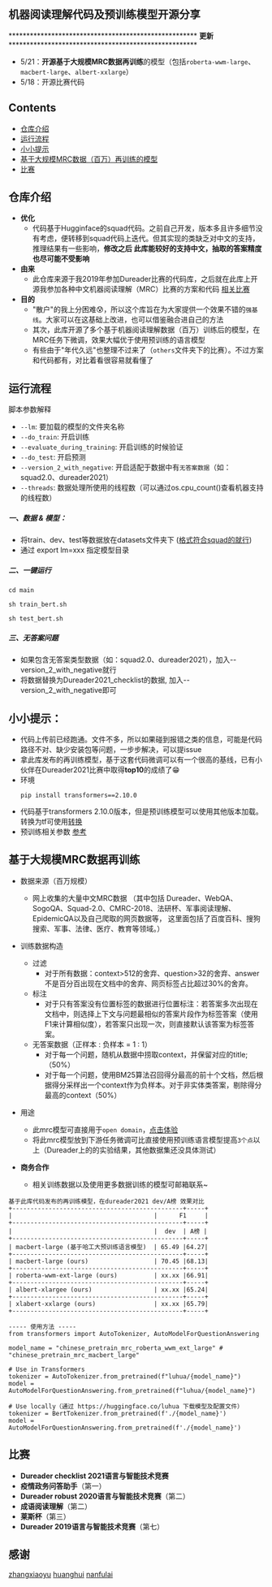 ## 机器阅读理解代码及预训练模型开源分享


***************************************************** **更新** *****************************************************
* 5/21：**开源基于大规模MRC数据再训练**的模型（包括`roberta-wwm-large`、`macbert-large`、`albert-xxlarge`）
* 5/18：开源比赛代码


## Contents
  - [仓库介绍](#仓库介绍)
  - [运行流程](#运行流程)
  - [小小提示](#小小提示)
  - [基于大规模MRC数据（百万）再训练的模型](#基于大规模MRC数据再训练)
  - [比赛](#比赛)


## 仓库介绍
* **优化**
  * 代码基于Hugginface的squad代码。之前自己开发，版本多且许多细节没有考虑，便转移到squad代码上迭代。但其实现的类缺乏对中文的支持，推理结果有一些影响，**修改之后 此库能较好的支持中文，抽取的答案精度也尽可能不受影响**
* **由来**
  * 此仓库来源于我2019年参加Dureader比赛的代码库，之后就在此库上开源我参加各种中文机器阅读理解（MRC）比赛的方案和代码 [相关比赛](#相关比赛)
* **目的**
  * "散户"的我上分困难😰，所以这个库旨在为大家提供一个效果不错的`强基线`。大家可以在这基础上改进，也可以借鉴融合进自己的方法
  * 其次，此库开源了多个基于机器阅读理解数据（百万）训练后的模型，在MRC任务下微调，效果大幅优于使用预训练的语言模型
  * 有些由于"年代久远"也整理不过来了（`others`文件夹下的比赛）。不过方案和代码都有，对比着看很容易就看懂了


## 运行流程

脚本参数解释

* `--lm`: 要加载的模型的文件夹名称
* `--do_train`: 开启训练
* `--evaluate_during_training`: 开启训练的时候验证
* `--do_test`:  开启预测
* `--version_2_with_negative`: 开启适配于数据中有`无答案数据`（如：squad2.0、dureader2021）
* `--threads`: 数据处理所使用的线程数（可以通过os.cpu_count()查看机器支持的线程数）
  
##### 一、数据 & 模型：
* 将train、dev、test等数据放在datasets文件夹下 ([格式符合squad的就行](https://aistudio.baidu.com/aistudio/competition/detail/66))
* 通过 export lm=xxx 指定模型目录

##### 二、一键运行
```
cd main
```
```
sh train_bert.sh
```
```
sh test_bert.sh
```

##### 三、无答案问题
* 如果包含无答案类型数据（如：squad2.0、dureader2021），加入--version_2_with_negative就行
* 将数据替换为Dureader2021_checklist的数据, 加入--version_2_with_negative即可


## 小小提示：
* 代码上传前已经跑通。文件不多，所以如果碰到报错之类的信息，可能是代码路径不对、缺少安装包等问题，一步步解决，可以提issue
* 拿此库发布的再训练模型，基于这套代码微调可以有一个很高的基线，已有小伙伴在Dureader2021比赛中取得**top10**的成绩了😁
* 环境
  ```
  pip install transformers==2.10.0 
  ```
* 代码基于transformers 2.10.0版本，但是预训练模型可以使用其他版本加载。转换为tf可使用[转换](https://github.com/huggingface/transformers/blob/master/src/transformers/models/bert/convert_bert_pytorch_checkpoint_to_original_tf.py)
* 预训练相关参数 [参考](https://github.com/basketballandlearn/MRC_Competition_Dureader/issues/33)

## 基于大规模MRC数据再训练

* 数据来源（百万规模）
  * 网上收集的大量中文MRC数据
  （其中包括 Dureader、WebQA、SogoQA、Squad-2.0、CMRC-2018、法研杯、军事阅读理解、EpidemicQA以及自己爬取的网页数据等，
  这里面包括了百度百科、搜狗搜索、军事、法律、医疗、教育等领域。）

* 训练数据构造
  * 过滤
    * 对于所有数据：context>512的舍弃、question>32的舍弃、answer不是百分百出现在文档中的舍弃、网页标签占比超过30%的舍弃。
  * 标注
    * 对于只有答案没有位置标签的数据进行位置标注：若答案多次出现在文档中，则选择上下文与问题最相似的答案片段作为标签答案（使用F1来计算相似度），若答案只出现一次，则直接默认该答案为标签答案。
  * 无答案数据（正样本 : 负样本 = 1 : 1）
    * 对于每一个问题，随机从数据中捞取context，并保留对应的title;（50%）
    * 对于每一个问题，使用BM25算法召回得分最高的前十个文档，然后根据得分采样出一个context作为负样本。对于非实体类答案，剔除得分最高的context（50%）
* 用途  
  * 此mrc模型可直接用于`open domain`，[点击体验](https://huggingface.co/luhua/chinese_pretrain_mrc_roberta_wwm_ext_large)
  * 将此mrc模型放到下游任务微调可比直接使用预训练语言模型提高`3个点`以上（Dureader上的的实验结果，其他数据集还没具体测试）
* **商务合作**
  * 相关训练数据以及使用更多数据训练的模型可邮箱联系~ 

```
基于此库代码发布的再训练模型，在dureader2021 dev/A榜 效果对比
+-----------------------------------------------+-----+
|                                       |      F1     |
+-----------------------------------------------+-----+
|                                       |  dev  | A榜 |
+-----------------------------------------------+-----+
| macbert-large (基于哈工大预训练语言模型)  | 65.49 |64.27|
+-----------------------------------------------+-----+
| macbert-large (ours)                  | 70.45 |68.13|
+-----------------------------------------------+-----+
| roberta-wwm-ext-large (ours)          | xx.xx |66.91|
+-----------------------------------------------+-----+
| albert-xlargee (ours)                 | xx.xx |65.24|
+-----------------------------------------------+-----+
| xlabert-xxlarge (ours)                | xx.xx |65.79|
+-----------------------------------------------+-----+
```
```
----- 使用方法 -----
from transformers import AutoTokenizer, AutoModelForQuestionAnswering

model_name = "chinese_pretrain_mrc_roberta_wwm_ext_large" # "chinese_pretrain_mrc_macbert_large"

# Use in Transformers
tokenizer = AutoTokenizer.from_pretrained(f"luhua/{model_name}")
model = AutoModelForQuestionAnswering.from_pretrained(f"luhua/{model_name}")

# Use locally（通过 https://huggingface.co/luhua 下载模型及配置文件）
tokenizer = BertTokenizer.from_pretrained(f'./{model_name}')
model = AutoModelForQuestionAnswering.from_pretrained(f'./{model_name}')
```

## 比赛

* **Dureader checklist 2021语言与智能技术竞赛**
* **疫情政务问答助手**（第一）
* **Dureader robust 2020语言与智能技术竞赛**（第二）
* **成语阅读理解**（第二）
* **莱斯杯**（第三）
* **Dureader 2019语言与智能技术竞赛**（第七）

## 感谢
[zhangxiaoyu](https://github.com/Decalogue)  [huanghui](https://github.com/huanghuidmml)  [nanfulai](https://github.com/nanfulai)

